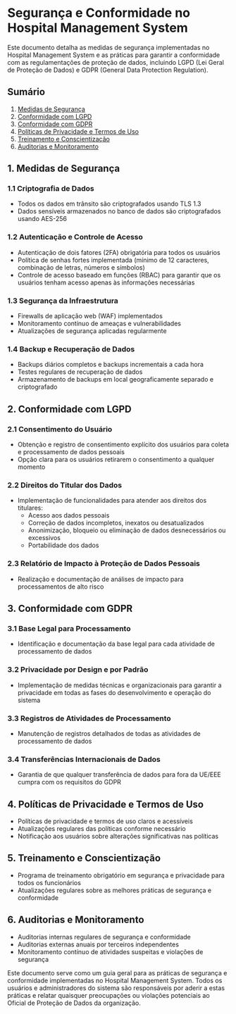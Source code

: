 # Segurança e Conformidade no Hospital Management System

Este documento detalha as medidas de segurança implementadas no Hospital Management System e as práticas para garantir a conformidade com as regulamentações de proteção de dados, incluindo LGPD (Lei Geral de Proteção de Dados) e GDPR (General Data Protection Regulation).

## Sumário

1. [Medidas de Segurança](#1-medidas-de-segurança)
2. [Conformidade com LGPD](#2-conformidade-com-lgpd)
3. [Conformidade com GDPR](#3-conformidade-com-gdpr)
4. [Políticas de Privacidade e Termos de Uso](#4-políticas-de-privacidade-e-termos-de-uso)
5. [Treinamento e Conscientização](#5-treinamento-e-conscientização)
6. [Auditorias e Monitoramento](#6-auditorias-e-monitoramento)

## 1. Medidas de Segurança

### 1.1 Criptografia de Dados

- Todos os dados em trânsito são criptografados usando TLS 1.3
- Dados sensíveis armazenados no banco de dados são criptografados usando AES-256

### 1.2 Autenticação e Controle de Acesso

- Autenticação de dois fatores (2FA) obrigatória para todos os usuários
- Política de senhas fortes implementada (mínimo de 12 caracteres, combinação de letras, números e símbolos)
- Controle de acesso baseado em funções (RBAC) para garantir que os usuários tenham acesso apenas às informações necessárias

### 1.3 Segurança da Infraestrutura

- Firewalls de aplicação web (WAF) implementados
- Monitoramento contínuo de ameaças e vulnerabilidades
- Atualizações de segurança aplicadas regularmente

### 1.4 Backup e Recuperação de Dados

- Backups diários completos e backups incrementais a cada hora
- Testes regulares de recuperação de dados
- Armazenamento de backups em local geograficamente separado e criptografado

## 2. Conformidade com LGPD

### 2.1 Consentimento do Usuário

- Obtenção e registro de consentimento explícito dos usuários para coleta e processamento de dados pessoais
- Opção clara para os usuários retirarem o consentimento a qualquer momento

### 2.2 Direitos do Titular dos Dados

- Implementação de funcionalidades para atender aos direitos dos titulares:
  - Acesso aos dados pessoais
  - Correção de dados incompletos, inexatos ou desatualizados
  - Anonimização, bloqueio ou eliminação de dados desnecessários ou excessivos
  - Portabilidade dos dados

### 2.3 Relatório de Impacto à Proteção de Dados Pessoais

- Realização e documentação de análises de impacto para processamentos de alto risco

## 3. Conformidade com GDPR

### 3.1 Base Legal para Processamento

- Identificação e documentação da base legal para cada atividade de processamento de dados

### 3.2 Privacidade por Design e por Padrão

- Implementação de medidas técnicas e organizacionais para garantir a privacidade em todas as fases do desenvolvimento e operação do sistema

### 3.3 Registros de Atividades de Processamento

- Manutenção de registros detalhados de todas as atividades de processamento de dados

### 3.4 Transferências Internacionais de Dados

- Garantia de que qualquer transferência de dados para fora da UE/EEE cumpra com os requisitos do GDPR

## 4. Políticas de Privacidade e Termos de Uso

- Políticas de privacidade e termos de uso claros e acessíveis
- Atualizações regulares das políticas conforme necessário
- Notificação aos usuários sobre alterações significativas nas políticas

## 5. Treinamento e Conscientização

- Programa de treinamento obrigatório em segurança e privacidade para todos os funcionários
- Atualizações regulares sobre as melhores práticas de segurança e conformidade

## 6. Auditorias e Monitoramento

- Auditorias internas regulares de segurança e conformidade
- Auditorias externas anuais por terceiros independentes
- Monitoramento contínuo de atividades suspeitas e violações de segurança

Este documento serve como um guia geral para as práticas de segurança e conformidade implementadas no Hospital Management System. Todos os usuários e administradores do sistema são responsáveis por aderir a estas práticas e relatar quaisquer preocupações ou violações potenciais ao Oficial de Proteção de Dados da organização.

